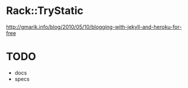 Rack::TryStatic
===============

 http://gmarik.info/blog/2010/05/10/blogging-with-jekyll-and-heroku-for-free

TODO
===============
 * docs
 * specs
